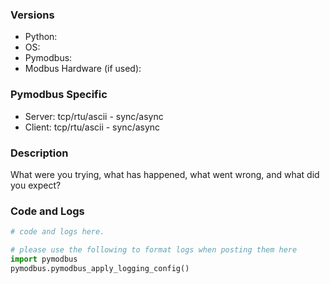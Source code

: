 <!--
Please use the Pymodbus gitter channel at https://gitter.im/pymodbus_dev/Lobby or Stack Overflow(tag [pymodbus](https://stackoverflow.com/questions/tagged/pymodbus) for
support questions.

Before opening a new issue, make sure you do the following:
    * check that your issue isn't already filed: https://github.com/riptideio/pymodbus/issues
    * check the discussions forum https://github.com/riptideio/pymodbus/discussions
    * prepare a short, runnable example that reproduce the issue with the latest development version of Pymodbus
-->

### Versions

* Python:
* OS:
* Pymodbus:
* Modbus Hardware (if used):

### Pymodbus Specific
* Server: tcp/rtu/ascii - sync/async
* Client: tcp/rtu/ascii - sync/async

### Description

What were you trying, what has happened, what went wrong, and what did you expect?

### Code and Logs

```python
# code and logs here.

# please use the following to format logs when posting them here
import pymodbus
pymodbus.pymodbus_apply_logging_config()
```
